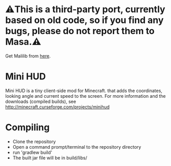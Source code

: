 # ⚠️This is a third-party port, currently based on old code, so if you find any bugs, please do not report them to Masa.⚠️
Get Malilib from [here](https://github.com/Nyan-Work/malilib/releases/tag/1.20).

Mini HUD
==============
Mini HUD is a tiny client-side mod for Minecraft. that adds the coordinates, looking angle and current speed to the screen.
For more information and the downloads (compiled builds), see http://minecraft.curseforge.com/projects/minihud

Compiling
=========
* Clone the repository
* Open a command prompt/terminal to the repository directory
* run 'gradlew build'
* The built jar file will be in build/libs/